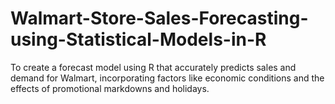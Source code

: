 # Walmart-Store-Sales-Forecasting-using-Statistical-Models-in-R
To create a forecast model using R that accurately predicts sales and demand for Walmart, incorporating factors like economic conditions and the effects of promotional markdowns and holidays.
